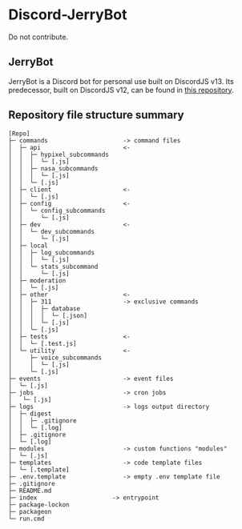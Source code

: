 # Discord-JerryBot
Do not contribute.
## JerryBot
JerryBot is a Discord bot for personal use built on DiscordJS v13. Its predecessor, built on DiscordJS v12, can be found in [this repository](https://github.com/AspectOfJerry/DiscordBot-OBSOLETE).
## Repository file structure summary

<!--│, ─, ├─, └─-->

```
[Repo]
├─ commands                     -> command files
│  ├─ api                       <-
│  │  ├─ hypixel_subcommands
│  │  │  └─ [.js]
│  │  ├─ nasa_subcommands
│  │  │  └─ [.js]
│  │  └─ [.js]
│  ├─ client                    <-
│  │  └─ [.js]
│  ├─ config                    <-
│  │  └─ config_subcommands
│  │     └─ [.js]
│  ├─ dev                       <-
│  │  └─ dev_subcommands
│  │     └─ [.js]
│  ├─ local
│  │  ├─ log_subcommands
│  │  │  └─ [.js]
│  │  └─ stats_subcommand
│  │     └─ [.js]
│  ├─ moderation
│  │  └─ [.js] 
│  ├─ other                     <-
│  │  ├─ 311                    -> exclusive commands
│  │  │  ├─ database
│  │  │  │  └─ [.json]
│  │  │  └─ [.js]
│  │  └─ [.js] 
│  ├─ tests                     <-
│  │  └─ [.test.js]
│  └─ utility                   <-
│     ├─ voice_subcommands
│     │  └─ [.js]
│     └─ [.js]
├─ events                       -> event files
│  └─ [.js] 
├─ jobs                         -> cron jobs
│   └─ [.js] 
├─ logs                         -> logs output directory
│  ├─ digest
│  │  ├─ .gitignore
│  │  └─ [.log]
│  ├─ .gitignore
│  └─ [.log]
├─ modules                      -> custom functions "modules"
│  └─ [.js]
├─ templates                    -> code template files
│  └─ [.template]
├─ .env.template                -> empty .env template file
├─ .gitignore
├─ README.md
├─ index                     -> entrypoint
├─ package-lockon
├─ packageon
└─ run.cmd
```